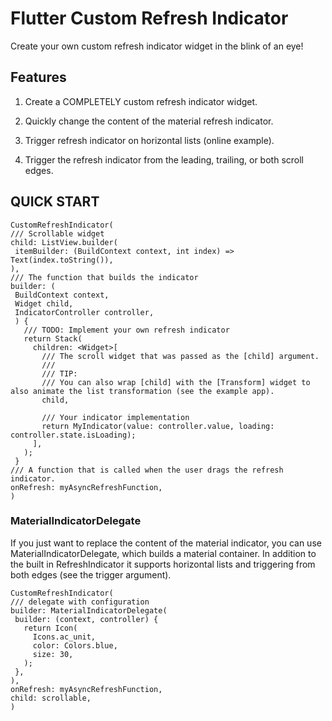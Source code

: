 # Flutter Custom Refresh Indicator

Create your own custom refresh indicator widget in the blink of an eye!

## Features

1. Create a COMPLETELY custom refresh indicator widget.

2. Quickly change the content of the material refresh indicator.

3. Trigger refresh indicator on horizontal lists (online example).

4. Trigger the refresh indicator from the leading, trailing, or both scroll edges.

## QUICK START

   ```
   CustomRefreshIndicator(
  /// Scrollable widget
  child: ListView.builder(
    itemBuilder: (BuildContext context, int index) => Text(index.toString()),
  ),
  /// The function that builds the indicator
  builder: (
    BuildContext context,
    Widget child,
    IndicatorController controller,
    ) {
      /// TODO: Implement your own refresh indicator
      return Stack(
        children: <Widget>[
          /// The scroll widget that was passed as the [child] argument.
          ///
          /// TIP:
          /// You can also wrap [child] with the [Transform] widget to also animate the list transformation (see the example app).
          child,

          /// Your indicator implementation
          return MyIndicator(value: controller.value, loading: controller.state.isLoading);
        ],
      );
    }
  /// A function that is called when the user drags the refresh indicator.
  onRefresh: myAsyncRefreshFunction,
)
   ```

### MaterialIndicatorDelegate

If you just want to replace the content of the material indicator, you can use MaterialIndicatorDelegate, which builds a material container. In addition to the built in RefreshIndicator it supports horizontal lists and triggering from both edges (see the trigger argument).

   ```
   CustomRefreshIndicator(
  /// delegate with configuration
  builder: MaterialIndicatorDelegate(
    builder: (context, controller) {
      return Icon(
        Icons.ac_unit,
        color: Colors.blue,
        size: 30,
      );
    },
  ),
  onRefresh: myAsyncRefreshFunction,
  child: scrollable,
)
   ```